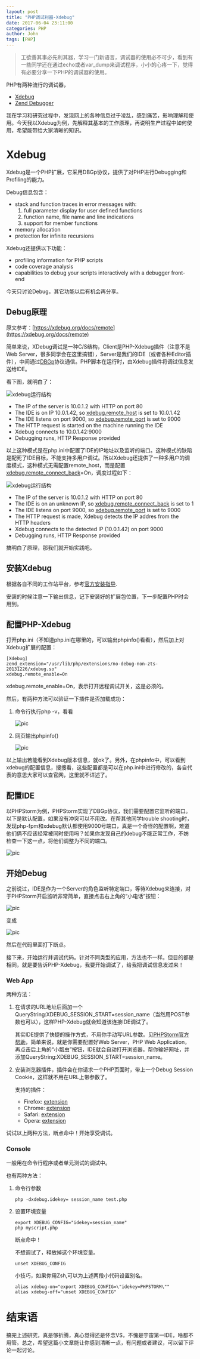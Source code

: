 ```yaml
---
layout: post
title: "PHP调试利器-Xdebug"
date: 2017-06-04 23:11:00
categories: PHP
author: John
tags: [PHP]
---
```


> 工欲善其事必先利其器，学习一门新语言，调试器的使用必不可少，看到有一些同学还在通过echo或者var_dump来调试程序，小小的心疼一下，觉得有必要分享一下PHP的调试器的使用。

PHP有两种流行的调试器，

* [Xdebug](https://xdebug.org/)
* [Zend Debugger](https://www.zend.com/en/products/server/z-ray)

我在学习和研究过程中，发现网上的各种信息过于凌乱，感到痛苦，影响理解和使用。今天我以Xdebug为例，先解释其基本的工作原理，再说明生产过程中如何使用，希望能带给大家清晰的知识。

# Xdebug

Xdebug是一个PHP扩展，它采用DBGp协议，提供了对PHP进行Debugging和Profiling的能力。

Debug信息包含：

* stack and function traces in error messages with:
	1. full parameter display for user defined functions
	2. function name, file name and line indications
	3. support for member functions
* memory allocation
* protection for infinite recursions

Xdebug还提供以下功能：

* profiling information for PHP scripts
* code coverage analysis
* capabilities to debug your scripts interactively with a debugger front-end

今天只讨论Debug，其它功能以后有机会再分享。

## Debug原理

原文参考：[https://xdebug.org/docs/remote](https://xdebug.org/docs/remote)

简单来说，XDebug调试是一种C/S结构，Client是PHP-Xdebug插件（注意不是Web Server，很多同学会在这里搞错），Server是我们的IDE（或者各种Editor插件），中间通过[DBGp](https://xdebug.org/docs-dbgp.php)协议通信。PHP脚本在运行时，由Xdebug插件将调试信息发送给IDE。

看下图，就明白了：

![xdebug运行结构](https://xdebug.org/images/docs/dbgp-setup.gif)

* The IP of the server is 10.0.1.2 with HTTP on port 80
* The IDE is on IP 10.0.1.42, so [xdebug.remote_host](https://xdebug.org/docs/all_settings#remote_host) is set to 10.0.1.42
* The IDE listens on port 9000, so [xdebug.remote_port](https://xdebug.org/docs/all_settings#remote_port) is set to 9000
* The HTTP request is started on the machine running the IDE
* Xdebug connects to 10.0.1.42:9000
* Debugging runs, HTTP Response provided

以上这种模式是在php.ini中配置了IDE的IP地址以及监听的端口。这种模式的缺陷是配死了IDE目标，不能支持多用户调试。所以Xdebug还提供了一种多用户的调度模式，这种模式无需配置remote_host，而是配置[xdebug.remote_connect_back](https://xdebug.org/docs/all_settings#remote_connect_back)=On，调度过程如下：

![xdebug运行结构](https://xdebug.org/images/docs/dbgp-setup2.gif)

* The IP of the server is 10.0.1.2 with HTTP on port 80
* The IDE is on an unknown IP, so [xdebug.remote_connect_back](https://xdebug.org/docs/all_settings#remote_connect_back) is set to 1
* The IDE listens on port 9000, so [xdebug.remote_port](https://xdebug.org/docs/all_settings#remote_port) is set to 9000
* The HTTP request is made, Xdebug detects the IP addres from the HTTP headers
* Xdebug connects to the detected IP (10.0.1.42) on port 9000
* Debugging runs, HTTP Response provided

搞明白了原理，那我们就开始实践吧。

## 安装Xdebug

根据各自不同的工作站平台，参考[官方安装指导](https://xdebug.org/docs/install).

安装的时候注意一下输出信息，记下安装好的扩展包位置，下一步配置PHP时会用到。

## 配置PHP-Xdebug

打开php.ini（不知道php.ini在哪里的，可以输出phpinfo()看看），然后加上对Xdebug扩展的配置：

```shell
[Xdebug]
zend_extension="/usr/lib/php/extensions/no-debug-non-zts-20131226/xdebug.so"
xdebug.remote_enable=On
```
xdebug.remote_enable=On，表示打开远程调试开关，这是必须的。

然后，有两种方法可以验证一下插件是否加载成功：

1. 命令行执行php -v，看看

	![pic](http://imgur.com/3UbEnNo.png)
2. 网页输出phpinfo()

	![pic](http://imgur.com/r3I8FZF.png)
	
以上输出若能看到Xdebug版本信息，就ok了。另外，在phpinfo中，可以看到xdebug的配置信息，搜搜看，这些配置都是可以在php.ini中进行修改的，各自代表的意思大家可以查官网，这里就不详述了。

## 配置IDE
以PHPStorm为例，PHPStorm实现了DBGp协议，我们需要配置它监听的端口。以下是默认配置，如果没有冲突可以不用改。在帮其他同学trouble shooting时，发现php-fpm和xdebug默认都使用9000号端口，真是一个奇怪的配置啊，难道他们俩不应该经常被同时使用吗？如果你发现自己的debug不能正常工作，不妨检查一下这一点，将他们调整为不同的端口。

![pic](http://imgur.com/LO1jY1d.png)

## 开始Debug
之前说过，IDE是作为一个Server的角色监听特定端口，等待Xdebug来连接，对于PHPStorm开启监听非常简单，直接点击右上角的“小电话”按钮：

![pic](http://imgur.com/AkOjV7B.png)

变成

![pic](http://imgur.com/flNtKQS.png)

然后在代码里面打下断点。

接下来，开始运行并调试代码。针对不同类型的应用，方法也不一样。但目的都是相同，就是要告诉PHP-Xdebug，我要开始调试了，给我把调试信息发过来！

### Web App
两种方法：

1. 在请求的URL地址后面加一个QueryString:XDEBUG_SESSION_START=session_name（当然用POST参数也可以），这样PHP-Xdebug就会知道该连接IDE调试了。

	其实IDE提供了快捷的操作方式，不用你手动写URL参数。见[PHPStorm官方帮助](https://confluence.jetbrains.com/display/PhpStorm/Using+the+PhpStorm+Debugger)，简单来说，就是你需要配置好Web Server，PHP Web Application，再点击后上角的“小瓢虫”按钮，IDE就会自动打开浏览器，帮你输好网址，并添加QueryString:XDEBUG_SESSION_START=session_name。
	
2. 安装浏览器插件，插件会在你请求一个PHP页面时，带上一个Debug Session Cookie，这样就不用在URL上带参数了。
	
	支持的插件：
	* Firefox: [extension](https://addons.mozilla.org/en-US/firefox/addon/the-easiest-xdebug/)
	* Chrome: [extension](https://chrome.google.com/extensions/detail/eadndfjplgieldjbigjakmdgkmoaaaoc)
	* Safari: [extension](http://benmatselby.posterous.com/xdebug-toggler-for-safari)
	* Opera: [extension](https://addons.opera.com/addons/extensions/details/xdebug-launcher/?display=en)

试试以上两种方法，断点命中！开始享受调试。

### Console

一般用在命令行程序或者单元测试的调试中。

也有两种方法：

1. 命令行参数
	
	```shell
	php -dxdebug.idekey= session_name test.php
	```
	
2. 设置环境变量

	```shell
	export XDEBUG_CONFIG="idekey=session_name"
	php myscript.php
	```
	
	断点命中！
	
	不想调试了，释放掉这个环境变量。
	
	```shell
	unset XDEBUG_CONFIG
	```
	
	小技巧，如果你用Zsh,可以为上述两段小代码设置别名。
	
	```shell
	alias xdebug-on="export XDEBUG_CONFIG=\"idekey=PHPSTORM\""
	alias xdebug-off="unset XDEBUG_CONFIG"
	```
	
# 结束语
搞完上述研究，真是够折腾，真心觉得还是怀念VS，不愧是宇宙第一IDE，啥都不用管。总之，希望这篇小文章能让你感到清晰一点，有问题或者建议，可以留下评论一起讨论。
